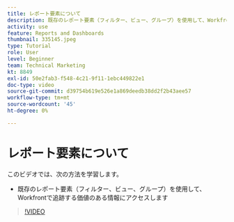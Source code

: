 ```yaml
---
title: レポート要素について
description: 既存のレポート要素（フィルター、ビュー、グループ）を使用して、Workfrontで追跡されている情報にアクセスする方法を説明します。
activity: use
feature: Reports and Dashboards
thumbnail: 335145.jpeg
type: Tutorial
role: User
level: Beginner
team: Technical Marketing
kt: 8849
exl-id: 50e2fab3-f548-4c21-9f11-1ebc449822e1
doc-type: video
source-git-commit: d39754b619e526e1a869deedb38dd2f2b43aee57
workflow-type: tm+mt
source-wordcount: '45'
ht-degree: 0%

---
```


# レポート要素について

このビデオでは、次の方法を学習します。

* 既存のレポート要素（フィルター、ビュー、グループ）を使用して、Workfrontで追跡する価値のある情報にアクセスします

>[!VIDEO](https://video.tv.adobe.com/v/335145/?quality=12)
